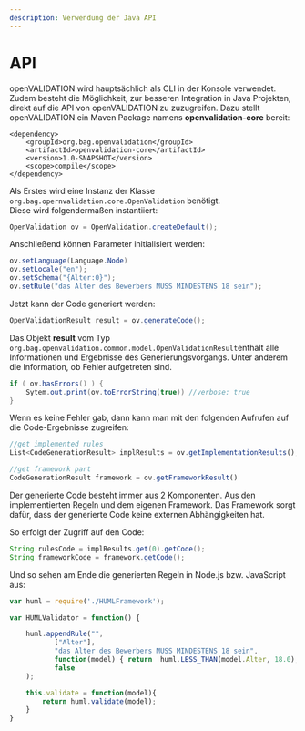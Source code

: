 ```yaml
---
description: Verwendung der Java API
---
```


# API

openVALIDATION wird hauptsächlich als CLI in der Konsole verwendet. Zudem besteht die Möglichkeit, zur besseren Integration in Java Projekten, direkt auf die API von openVALIDATION zu zuzugreifen. Dazu stellt openVALIDATION ein Maven Package namens **openvalidation-core** bereit:

```markup
<dependency>
    <groupId>org.bag.openvalidation</groupId>
    <artifactId>openvalidation-core</artifactId>
    <version>1.0-SNAPSHOT</version>
    <scope>compile</scope>
</dependency>
```

Als Erstes wird eine Instanz der Klasse `org.bag.opernvalidation.core.OpenValidation` benötigt.  
Diese wird folgendermaßen instantiiert:

```java
OpenValidation ov = OpenValidation.createDefault();
```

Anschließend können Parameter initialisiert werden:

```java
ov.setLanguage(Language.Node)
ov.setLocale("en");
ov.setSchema("{Alter:0}");
ov.setRule("das Alter des Bewerbers MUSS MINDESTENS 18 sein");
```

Jetzt kann der Code generiert werden:

```java
OpenValidationResult result = ov.generateCode();
```

Das Objekt **result** vom Typ `org.bag.openvalidation.common.model.OpenValidationResult`enthält alle Informationen und Ergebnisse des Generierungsvorgangs. Unter anderem die Information, ob Fehler aufgetreten sind.

```java
if ( ov.hasErrors() ) {
    Sytem.out.print(ov.toErrorString(true)) //verbose: true
}
```

Wenn es keine Fehler gab, dann kann man mit den folgenden Aufrufen auf die Code-Ergebnisse zugreifen:

```javascript
//get implemented rules
List<CodeGenerationResult> implResults = ov.getImplementationResults(); 

//get framework part
CodeGenerationResult framework = ov.getFrameworkResult()
```

Der generierte Code besteht immer aus 2 Komponenten. Aus den implementierten Regeln und dem eigenen Framework. Das Framework sorgt dafür, dass der generierte Code keine externen Abhängigkeiten hat. 

So erfolgt der Zugriff auf den Code:

```java
String rulesCode = implResults.get(0).getCode();
String frameworkCode = framework.getCode();
```

Und so sehen am Ende die generierten Regeln in Node.js bzw. JavaScript aus:

```javascript
var huml = require('./HUMLFramework');

var HUMLValidator = function() {

    huml.appendRule("",
           ["Alter"],
           "das Alter des Bewerbers MUSS MINDESTENS 18 sein",
           function(model) { return  huml.LESS_THAN(model.Alter, 18.0);},
           false
    );

    this.validate = function(model){
        return huml.validate(model);
    }
}
```

